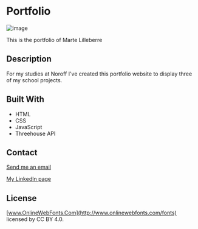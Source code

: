 # Portfolio

![image](https://onedrive.live.com/embed?resid=6948AB603E194695%2185522&authkey=%21ACpQPX2Tkr_WKic&width=660)

This is the portfolio of Marte Lilleberre

## Description

For my studies at Noroff I've created this portfolio website to display three of my school projects.

## Built With

- HTML
- CSS
- JavaScript
- Threehouse API


## Contact

[Send me an email](mailto:berremarte@gmail.com)

[My LinkedIn page](https://www.linkedin.com/in/marte-lilleberre-1013b326a/)

## License

[www.OnlineWebFonts.Com](http://www.onlinewebfonts.com/fonts) licensed by CC BY 4.0.
